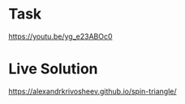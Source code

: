 # Task

https://youtu.be/yg_e23ABOc0

# Live Solution

https://alexandrkrivosheev.github.io/spin-triangle/
